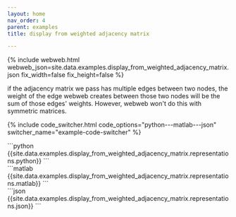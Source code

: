 ```yaml
---
layout: home
nav_order: 4
parent: examples
title: display from weighted adjacency matrix

---
```


{% include webweb.html webweb_json=site.data.examples.display_from_weighted_adjacency_matrix.json fix_width=false fix_height=false %}

if the adjacency matrix we pass has multiple edges between two nodes, the weight of the edge webweb creates between those two nodes will be the sum of those edges' weights. However, webweb won't do this with symmetric matrices.

{% include code_switcher.html code_options="python---matlab---json" switcher_name="example-code-switcher" %}
<div class='select-code-block example-code-switcher python-code-block select-code-block-visible'></div>
```python
{{site.data.examples.display_from_weighted_adjacency_matrix.representations.python}}
```
<div class='select-code-block example-code-switcher matlab-code-block'></div>
```matlab
{{site.data.examples.display_from_weighted_adjacency_matrix.representations.matlab}}
```
<div class='select-code-block example-code-switcher json-code-block'></div>
```json
{{site.data.examples.display_from_weighted_adjacency_matrix.representations.json}}
```